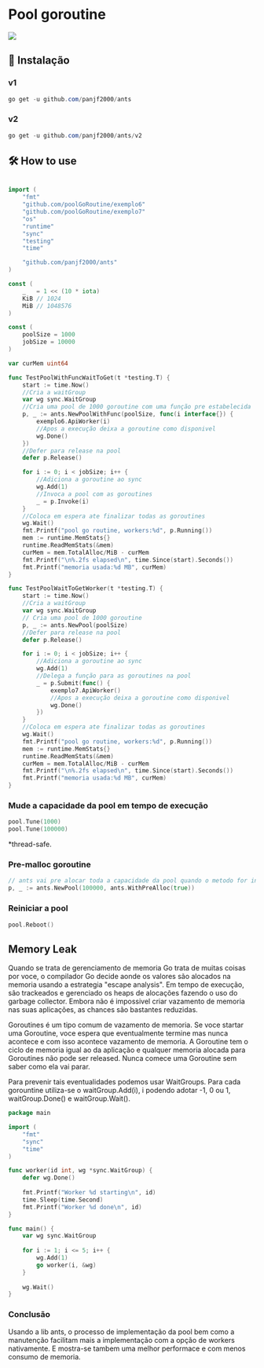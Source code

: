 # Pool goroutine
![](images/antsGoRoutineWithoutBG.png)

## 🧰 Instalação

### v1

``` powershell
go get -u github.com/panjf2000/ants
```

### v2

```powershell
go get -u github.com/panjf2000/ants/v2
```

## 🛠 How to use

``` go

import (
	"fmt"
	"github.com/poolGoRoutine/exemplo6"
	"github.com/poolGoRoutine/exemplo7"
	"os"
	"runtime"
	"sync"
	"testing"
	"time"

	"github.com/panjf2000/ants"
)

const (
	_   = 1 << (10 * iota)
	KiB // 1024
	MiB // 1048576
)

const (
	poolSize = 1000
	jobSize = 10000
)

var curMem uint64

func TestPoolWithFuncWaitToGet(t *testing.T) {
	start := time.Now()
	//Cria a waitGroup 
	var wg sync.WaitGroup
	//Cria uma pool de 1000 goroutine com uma função pre estabelecida
	p, _ := ants.NewPoolWithFunc(poolSize, func(i interface{}) {
		exemplo6.ApiWorker(i)
		//Apos a execução deixa a goroutine como disponivel
		wg.Done()
	})
	//Defer para release na pool
	defer p.Release()

	for i := 0; i < jobSize; i++ {
		//Adiciona a goroutine ao sync
		wg.Add(1)
		//Invoca a pool com as goroutines
		_ = p.Invoke(i)
	}
	//Coloca em espera ate finalizar todas as goroutines
	wg.Wait()
	fmt.Printf("pool go routine, workers:%d", p.Running())
	mem := runtime.MemStats{}
	runtime.ReadMemStats(&mem)
	curMem = mem.TotalAlloc/MiB - curMem
	fmt.Printf("\n%.2fs elapsed\n", time.Since(start).Seconds())
	fmt.Printf("memoria usada:%d MB", curMem)
}

func TestPoolWaitToGetWorker(t *testing.T) {
	start := time.Now()
	//Cria a waitGroup 
	var wg sync.WaitGroup
	// Cria uma pool de 1000 goroutine
	p, _ := ants.NewPool(poolSize)
	//Defer para release na pool
	defer p.Release()

	for i := 0; i < jobSize; i++ {
		//Adiciona a goroutine ao sync
		wg.Add(1)
		//Delega a função para as goroutines na pool
		_ = p.Submit(func() {
			exemplo7.ApiWorker()
			//Apos a execução deixa a goroutine como disponivel
			wg.Done()
		})
	}
	//Coloca em espera ate finalizar todas as goroutines
	wg.Wait()
	fmt.Printf("pool go routine, workers:%d", p.Running())
	mem := runtime.MemStats{}
	runtime.ReadMemStats(&mem)
	curMem = mem.TotalAlloc/MiB - curMem
	fmt.Printf("\n%.2fs elapsed\n", time.Since(start).Seconds())
	fmt.Printf("memoria usada:%d MB", curMem)
}
```

### Mude a capacidade da pool em tempo de execução

``` go
pool.Tune(1000) 
pool.Tune(100000) 
```

*thread-safe.

### Pre-malloc goroutine 

```go
// ants vai pre alocar toda a capacidade da pool quando o metodo for invocado
p, _ := ants.NewPool(100000, ants.WithPreAlloc(true))
```

### Reiniciar a pool

```go
pool.Reboot()
```

## Memory Leak

Quando se trata de gerenciamento de memoria Go trata de muitas coisas por voce, o compilador Go decide aonde os valores são alocados na memoria usando a estrategia "escape analysis". Em tempo de execução, são trackeados e gerenciado os heaps de alocações fazendo o uso do garbage collector. Embora não é impossivel criar vazamento de memoria nas suas aplicações, as chances são bastantes reduzidas.

Goroutines é um tipo comum de vazamento de memoria. Se voce startar uma Goroutine, voce espera que eventualmente termine mas nunca acontece e com isso acontece vazamento de memoria. A Goroutine tem o ciclo de memoria igual ao da aplicação e qualquer memoria alocada para Goroutines não pode ser released. Nunca comece uma Goroutine sem saber como ela vai parar.

Para prevenir tais eventualidades podemos usar WaitGroups. Para cada gorountine utiliza-se o waitGroup.Add(i), i podendo adotar -1, 0 ou 1, waitGroup.Done() e waitGroup.Wait(). 

```go
package main

import (
    "fmt"
    "sync"
    "time"
)

func worker(id int, wg *sync.WaitGroup) {
    defer wg.Done()
    
    fmt.Printf("Worker %d starting\n", id)
    time.Sleep(time.Second)
    fmt.Printf("Worker %d done\n", id)
}

func main() {
    var wg sync.WaitGroup
    
    for i := 1; i <= 5; i++ {
        wg.Add(1)
        go worker(i, &wg)
    }
    
    wg.Wait()
}
```

### Conclusão
Usando a lib ants, o processo de implementação da pool bem como a manutenção facilitam mais a implementação com a opção de workers nativamente. E mostra-se tambem uma melhor performace e com menos consumo de memoria. 
